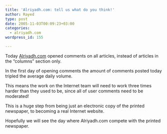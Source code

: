 ```yaml
---
title: 'Alriyadh.com: tell us what do you think!'
author: Rayed
type: post
date: 2005-11-03T00:09:23+03:00
categories:
  - alriyadh.com
wordpress_id: 155

---
```

<p>Today <a href="http://www.alriyadh.com/">Alriyadh.com</a> opened comments on all articles, instead of articles in the &#8220;columns&#8221; section only.</p>
<p>In the first day of opening comments the amount of comments posted today tripled the average daily volume.</p>
<p>This means the work on the Internet team will need to work three times harder than they used to be, since all of user comments need to be moderated!</p>
<p>This is a huge step from being just an electronic copy of the printed newspaper, to becoming a real Internet website.</p>
<p>Hopefully we will see the day where Alriyadh.com compete with the printed newspaper.</p>
